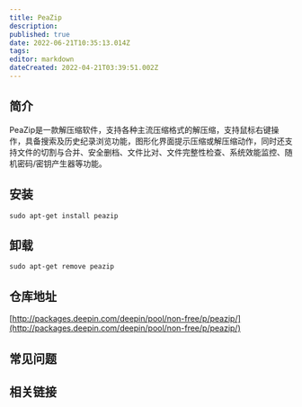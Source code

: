 ```yaml
---
title: PeaZip
description: 
published: true
date: 2022-06-21T10:35:13.014Z
tags: 
editor: markdown
dateCreated: 2022-04-21T03:39:51.002Z
---
```


## 简介

PeaZip是一款解压缩软件，支持各种主流压缩格式的解压缩，支持鼠标右键操作，具备搜索及历史纪录浏览功能，图形化界面提示压缩或解压缩动作，同时还支持文件的切割与合并、安全删档、文件比对、文件完整性检查、系统效能监控、随机密码/密钥产生器等功能。

## 安装

`sudo apt-get install peazip`

## 卸载

`sudo apt-get remove peazip`

## 仓库地址

[http://packages.deepin.com/deepin/pool/non-free/p/peazip/](http://packages.deepin.com/deepin/pool/non-free/p/peazip/)


## 常见问题


## 相关链接